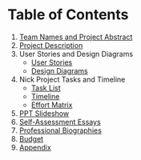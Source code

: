 # Table of Contents
1. [Team Names and Project Abstract](https://github.com/AdoniaJ1/SeniorDesign/blob/main/TeamNamesProjectAbstract.md)
3. [Project Description](https://github.com/AdoniaJ1/SeniorDesign/blob/main/Project-Description.md)
4.  User Stories and Design Diagrams
    -   [User Stories](https://github.com/AdoniaJ1/SeniorDesign/blob/5d79fbde693b548e7f61111a00a334db558abb3e/User%20Stories%20and%20Design%20Diagrams/User%20Stories)
    -   [Design Diagrams](https://github.com/AdoniaJ1/SeniorDesign/blob/ca22f8904a1dd8bff76d37fff3db3bbd5a247487/User%20Stories%20and%20Design%20Diagrams/Design_Diagram.jpg)
5.  Nick Project Tasks and Timeline
    -   [Task List](https://github.com/AdoniaJ1/SeniorDesign/blob/867566ec424354404a7e263e3c99d97ccd07f035/Project%20Tasks%20and%20Timeline/Task%20List)
    -   [Timeline](https://github.com/AdoniaJ1/SeniorDesign/blob/867566ec424354404a7e263e3c99d97ccd07f035/Project%20Tasks%20and%20Timeline/Timeline)
    -   [Effort Matrix](https://github.com/AdoniaJ1/SeniorDesign/blob/867566ec424354404a7e263e3c99d97ccd07f035/Project%20Tasks%20and%20Timeline/Effort%20Matrix)
6.  [PPT Slideshow](https://github.com/AdoniaJ1/SeniorDesign/blob/867566ec424354404a7e263e3c99d97ccd07f035/Final%20Presentation.pptx)
7. [Self-Assessment Essays](https://github.com/AdoniaJ1/SeniorDesign/blob/main/SelfAssessmentEssays.md)
8. [Professional Biographies](https://github.com/AdoniaJ1/SeniorDesign/blob/61bed03c8e2416fda2d3a909e5a754694130e053/ProfessionalBiographies.md)
9.  [Budget](https://github.com/AdoniaJ1/SeniorDesign/blob/main/Budget.md)
10. [Appendix](https://github.com/AdoniaJ1/SeniorDesign/blob/main/Appendix.md)
 
